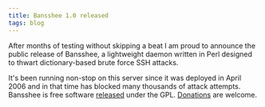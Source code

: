 ```yaml
---
title: Bansshee 1.0 released
tags: blog
---
```


After months of testing without skipping a beat I am proud to announce the public release of Bansshee, a lightweight daemon written in Perl designed to thwart dictionary-based brute force SSH attacks.

It's been running non-stop on this server since it was deployed in April 2006 and in that time has blocked many thousands of attack attempts. Bansshee is free software [released](http://typechecked.net/a/products/bansshee/#download) under the GPL. [Donations](http://typechecked.net/a/products/bansshee/#donations) are welcome.
